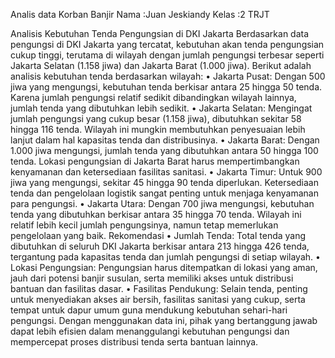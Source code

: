 Analis data Korban Banjir
Nama	:Juan Jeskiandy
Kelas	:2 TRJT



Analisis Kebutuhan Tenda Pengungsian di DKI Jakarta
Berdasarkan data pengungsi di DKI Jakarta yang tercatat, kebutuhan akan tenda pengungsian cukup tinggi, terutama di wilayah dengan jumlah pengungsi terbesar seperti Jakarta Selatan (1.158 jiwa) dan Jakarta Barat (1.000 jiwa). Berikut adalah analisis kebutuhan tenda berdasarkan wilayah:
•	Jakarta Pusat: Dengan 500 jiwa yang mengungsi, kebutuhan tenda berkisar antara 25 hingga 50 tenda. Karena jumlah pengungsi relatif sedikit dibandingkan wilayah lainnya, jumlah tenda yang dibutuhkan lebih sedikit.
•	Jakarta Selatan: Mengingat jumlah pengungsi yang cukup besar (1.158 jiwa), dibutuhkan sekitar 58 hingga 116 tenda. Wilayah ini mungkin membutuhkan penyesuaian lebih lanjut dalam hal kapasitas tenda dan distribusinya.
•	Jakarta Barat: Dengan 1.000 jiwa mengungsi, jumlah tenda yang dibutuhkan antara 50 hingga 100 tenda. Lokasi pengungsian di Jakarta Barat harus mempertimbangkan kenyamanan dan ketersediaan fasilitas sanitasi.
•	Jakarta Timur: Untuk 900 jiwa yang mengungsi, sekitar 45 hingga 90 tenda diperlukan. Ketersediaan tenda dan pengelolaan logistik sangat penting untuk menjaga kenyamanan para pengungsi.
•	Jakarta Utara: Dengan 700 jiwa mengungsi, kebutuhan tenda yang dibutuhkan berkisar antara 35 hingga 70 tenda. Wilayah ini relatif lebih kecil jumlah pengungsinya, namun tetap memerlukan pengelolaan yang baik.
Rekomendasi
•	Jumlah Tenda: Total tenda yang dibutuhkan di seluruh DKI Jakarta berkisar antara 213 hingga 426 tenda, tergantung pada kapasitas tenda dan jumlah pengungsi di setiap wilayah.
•	Lokasi Pengungsian: Pengungsian harus ditempatkan di lokasi yang aman, jauh dari potensi banjir susulan, serta memiliki akses untuk distribusi bantuan dan fasilitas dasar.
•	Fasilitas Pendukung: Selain tenda, penting untuk menyediakan akses air bersih, fasilitas sanitasi yang cukup, serta tempat untuk dapur umum guna mendukung kebutuhan sehari-hari pengungsi.
Dengan menggunakan data ini, pihak yang bertanggung jawab dapat lebih efisien dalam menanggulangi kebutuhan pengungsi dan mempercepat proses distribusi tenda serta bantuan lainnya.



